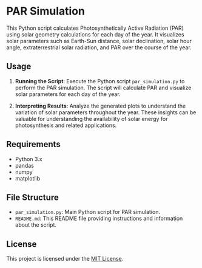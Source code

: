# PAR Simulation

This Python script calculates Photosynthetically Active Radiation (PAR) using solar geometry calculations for each day of the year. It visualizes solar parameters such as Earth-Sun distance, solar declination, solar hour angle, extraterrestrial solar radiation, and PAR over the course of the year.

## Usage

1. **Running the Script**: Execute the Python script `par_simulation.py` to perform the PAR simulation. The script will calculate PAR and visualize solar parameters for each day of the year.

2. **Interpreting Results**: Analyze the generated plots to understand the variation of solar parameters throughout the year. These insights can be valuable for understanding the availability of solar energy for photosynthesis and related applications.

## Requirements

- Python 3.x
- pandas
- numpy
- matplotlib

## File Structure

- `par_simulation.py`: Main Python script for PAR simulation.
- `README.md`: This README file providing instructions and information about the script.

## License
This project is licensed under the [MIT License](LICENSE).

